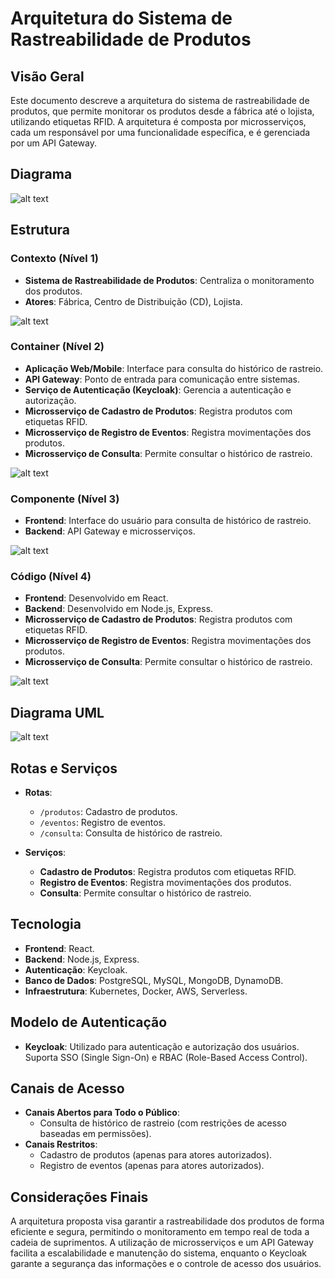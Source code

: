 # Arquitetura do Sistema de Rastreabilidade de Produtos

## Visão Geral

Este documento descreve a arquitetura do sistema de rastreabilidade de produtos, que permite monitorar os produtos desde a fábrica até o lojista, utilizando etiquetas RFID. A arquitetura é composta por microsserviços, cada um responsável por uma funcionalidade específica, e é gerenciada por um API Gateway.

## Diagrama

![alt text](RastreabilityDiagram.drawio.png)

## Estrutura

### Contexto (Nível 1)

- **Sistema de Rastreabilidade de Produtos**: Centraliza o monitoramento dos produtos.
- **Atores**: Fábrica, Centro de Distribuição (CD), Lojista.

![alt text](level1-actors.png)

### Container (Nível 2)

- **Aplicação Web/Mobile**: Interface para consulta do histórico de rastreio.
- **API Gateway**: Ponto de entrada para comunicação entre sistemas.
- **Serviço de Autenticação (Keycloak)**: Gerencia a autenticação e autorização.
- **Microsserviço de Cadastro de Produtos**: Registra produtos com etiquetas RFID.
- **Microsserviço de Registro de Eventos**: Registra movimentações dos produtos.
- **Microsserviço de Consulta**: Permite consultar o histórico de rastreio.

![alt text](level2.png)

### Componente (Nível 3)

- **Frontend**: Interface do usuário para consulta de histórico de rastreio.
- **Backend**: API Gateway e microsserviços.

![alt text](level3.png)

### Código (Nível 4)

- **Frontend**: Desenvolvido em React.
- **Backend**: Desenvolvido em Node.js, Express.
- **Microsserviço de Cadastro de Produtos**: Registra produtos com etiquetas RFID.
- **Microsserviço de Registro de Eventos**: Registra movimentações dos produtos.
- **Microsserviço de Consulta**: Permite consultar o histórico de rastreio.

![alt text](level4.png)

## Diagrama UML

![alt text](level4-uml.png)

## Rotas e Serviços

- **Rotas**:

  - `/produtos`: Cadastro de produtos.
  - `/eventos`: Registro de eventos.
  - `/consulta`: Consulta de histórico de rastreio.

- **Serviços**:
  - **Cadastro de Produtos**: Registra produtos com etiquetas RFID.
  - **Registro de Eventos**: Registra movimentações dos produtos.
  - **Consulta**: Permite consultar o histórico de rastreio.

## Tecnologia

- **Frontend**: React.
- **Backend**: Node.js, Express.
- **Autenticação**: Keycloak.
- **Banco de Dados**: PostgreSQL, MySQL, MongoDB, DynamoDB.
- **Infraestrutura**: Kubernetes, Docker, AWS, Serverless.

## Modelo de Autenticação

- **Keycloak**: Utilizado para autenticação e autorização dos usuários. Suporta SSO (Single Sign-On) e RBAC (Role-Based Access Control).

## Canais de Acesso

- **Canais Abertos para Todo o Público**:
  - Consulta de histórico de rastreio (com restrições de acesso baseadas em permissões).
- **Canais Restritos**:
  - Cadastro de produtos (apenas para atores autorizados).
  - Registro de eventos (apenas para atores autorizados).

## Considerações Finais

A arquitetura proposta visa garantir a rastreabilidade dos produtos de forma eficiente e segura, permitindo o monitoramento em tempo real de toda a cadeia de suprimentos. A utilização de microsserviços e um API Gateway facilita a escalabilidade e manutenção do sistema, enquanto o Keycloak garante a segurança das informações e o controle de acesso dos usuários.
